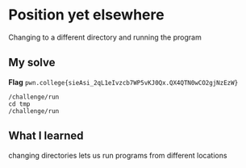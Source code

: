 # Position yet elsewhere

Changing to a different directory and running the program

## My solve
**Flag** `pwn.college{sieAsi_2qL1eIvzcb7WP5vKJ0Qx.QX4QTN0wCO2gjNzEzW}`

```
/challenge/run
cd tmp
/challenge/run
```

## What I learned
changing directories lets us run programs from different locations
